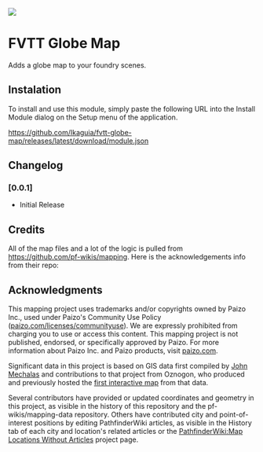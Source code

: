 ![](https://img.shields.io/badge/Foundry-v13-informational)

# FVTT Globe Map

Adds a globe map to your foundry scenes.

## Instalation

To install and use this module, simply paste the following URL into the Install Module dialog on the Setup menu of the application.

https://github.com/Ikaguia/fvtt-globe-map/releases/latest/download/module.json

## Changelog

### [0.0.1]

- Initial Release

## Credits

All of the map files and a lot of the logic is pulled from https://github.com/pf-wikis/mapping.
Here is the acknowledgements info from their repo:

## Acknowledgments

This mapping project uses trademarks and/or copyrights owned by Paizo Inc., used under Paizo's Community Use Policy ([paizo.com/licenses/communityuse](https://paizo.com/licenses/communityuse)). We are expressly prohibited from charging you to use or access this content. This mapping project is not published, endorsed, or specifically approved by Paizo. For more information about Paizo Inc. and Paizo products, visit [paizo.com](https://paizo.com).

Significant data in this project is based on GIS data first compiled by [John Mechalas](https://www.dungeonetics.com/golarion-geography/index.html) and contributions to that project from Oznogon, who produced and previously hosted the [first interactive map](https://oznogon.com/golarion-tile) from that data.

Several contributors have provided or updated coordinates and geometry in this project, as visible in the history of this repository and the pf-wikis/mapping-data repository. Others have contributed city and point-of-interest positions by editing PathfinderWiki articles, as visible in the History tab of each city and location's related articles or the [PathfinderWiki:Map Locations Without Articles](https://pathfinderwiki.com/wiki/PathfinderWiki:Map_Locations_Without_Articles) project page.
